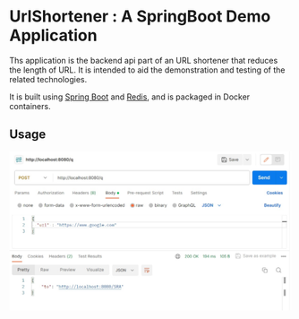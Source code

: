 # UrlShortener : A SpringBoot Demo Application

Ths application is the backend api part of an URL shortener that reduces the length of URL. It is intended to aid the demonstration and testing of the related technologies.

It is built using [Spring Boot](http://projects.spring.io/spring-boot/) and [Redis](https://redis.io/), and is packaged in Docker containers.

## Usage
![a demo using Postman API](./doc/demo.jpg)
